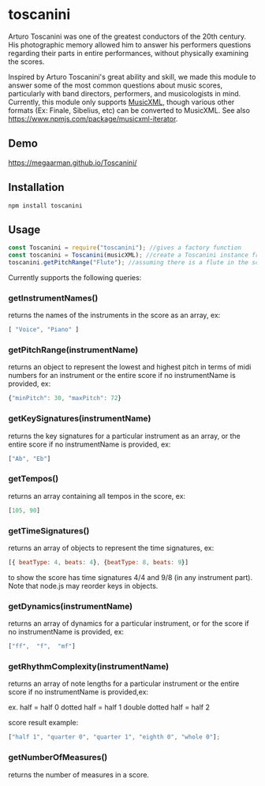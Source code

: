 # toscanini 
Arturo Toscanini was one of the greatest conductors of the 20th century. His photographic memory allowed him to answer his performers questions regarding their parts in entire performances, without physically examining the scores. 

Inspired by Arturo Toscanini's great ability and skill, we made this module to answer some of the most common questions about music scores, particularly with band directors, performers, and musicologists in mind.
Currently, this module only supports [MusicXML](https://en.wikipedia.org/wiki/MusicXML), though various other formats (Ex: Finale, Sibelius, etc) can be converted to MusicXML. See also https://www.npmjs.com/package/musicxml-iterator.

## Demo
https://megaarman.github.io/Toscanini/

## Installation <a name="installation"></a>
```
npm install toscanini
```

## Usage

```javascript
const Toscanini = require("toscanini"); //gives a factory function
const toscanini = Toscanini(musicXML); //create a Toscanini instance from a MusicXML string
toscanini.getPitchRange("Flute"); //assuming there is a flute in the score, see getInstrumentNames()
```

Currently supports the following queries:
### getInstrumentNames()
returns the names of the instruments in the score as an array, ex:
```javascript
[ "Voice", "Piano" ]
```

### getPitchRange(instrumentName)
returns an object to represent the lowest and highest pitch in terms of midi numbers for an instrument or the entire score if no instrumentName is provided, ex:
```javascript
{"minPitch": 30, "maxPitch": 72}
```

### getKeySignatures(instrumentName)
returns the key signatures for a particular instrument as an array, or the entire score if no instrumentName is provided, ex:
```javascript
["Ab", "Eb"]
```
  
### getTempos()
returns an array containing all tempos in the score, ex:
```javascript
[105, 90]
```

### getTimeSignatures()
returns an array of objects to represent the time signatures, ex:
```javascript
[{ beatType: 4, beats: 4}, {beatType: 8, beats: 9}] 
```
to show the score has time signatures 4/4 and 9/8 (in any instrument part). Note that node.js may reorder keys in objects.

### getDynamics(instrumentName)
returns an array of dynamics for a particular instrument, or for the score if no instrumentName is provided, ex:
```javascript
["ff",  "f",  "mf"] 
```

### getRhythmComplexity(instrumentName)
returns an array of note lengths for a particular instrument or the entire score if no instrumentName is provided,ex:

ex.
half = half 0
dotted half = half 1
double dotted half = half 2

score result example: 
```javascript
["half 1", "quarter 0", "quarter 1", "eighth 0", "whole 0"];
```
### getNumberOfMeasures()
returns the number of measures in a score.
